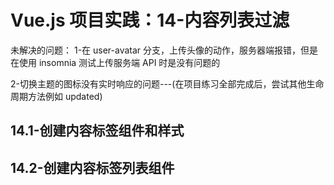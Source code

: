 # Vue.js 项目实践：14-内容列表过滤

未解决的问题：
1-在 user-avatar 分支，上传头像的动作，服务器端报错，但是在使用 insomnia 测试上传服务端 API 时是没有问题的

2-切换主题的图标没有实时响应的问题---(在项目练习全部完成后，尝试其他生命周期方法例如 updated)

## 14.1-创建内容标签组件和样式

## 14.2-创建内容标签列表组件
